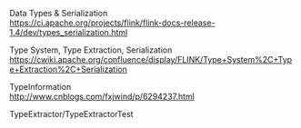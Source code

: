 Data Types & Serialization  
https://ci.apache.org/projects/flink/flink-docs-release-1.4/dev/types_serialization.html

Type System, Type Extraction, Serialization   
https://cwiki.apache.org/confluence/display/FLINK/Type+System%2C+Type+Extraction%2C+Serialization

TypeInformation  
http://www.cnblogs.com/fxjwind/p/6294237.html

TypeExtractor/TypeExtractorTest
